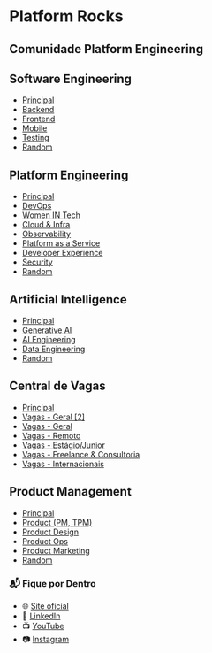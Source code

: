 # Platform Rocks

## Comunidade Platform Engineering

## Software Engineering
- [Principal](https://go.platform.rocks/c/software-engineering/principal)
- [Backend](https://go.platform.rocks/c/software-engineering/backend)
- [Frontend](https://go.platform.rocks/c/software-engineering/frontend)
- [Mobile](https://go.platform.rocks/c/software-engineering/mobile)
- [Testing](https://go.platform.rocks/c/software-engineering/testing)
- [Random](https://go.platform.rocks/c/software-engineering/random)

## Platform Engineering
- [Principal](https://go.platform.rocks/c/platform-engineering/principal)
- [DevOps](https://go.platform.rocks/c/platform-engineering/devops)
- [Women IN Tech](https://go.platform.rocks/c/platform-engineering/women-in-tech)
- [Cloud & Infra](https://go.platform.rocks/c/platform-engineering/cloud-infra)
- [Observability](https://go.platform.rocks/c/platform-engineering/observability)
- [Platform as a Service](https://go.platform.rocks/c/platform-engineering/platform-as-a-service)
- [Developer Experience](https://go.platform.rocks/c/platform-engineering/developer-experience)
- [Security](https://go.platform.rocks/c/platform-engineering/security)
- [Random](https://go.platform.rocks/c/platform-engineering/random)

## Artificial Intelligence
- [Principal](https://go.platform.rocks/c/artificial-intelligence/principal)
- [Generative AI](https://go.platform.rocks/c/artificial-intelligence/generative-ai)
- [AI Engineering](https://go.platform.rocks/c/artificial-intelligence/ai-engineering)
- [Data Engineering](https://go.platform.rocks/c/artificial-intelligence/data-engineering)
- [Random](https://go.platform.rocks/c/artificial-intelligence/random)

## Central de Vagas
- [Principal](https://go.platform.rocks/c/central-de-vagas/principal)
- [Vagas - Geral [2]](https://go.platform.rocks/c/central-de-vagas/vagas-geral-2)
- [Vagas - Geral](https://go.platform.rocks/c/central-de-vagas/vagas-geral)
- [Vagas - Remoto](https://go.platform.rocks/c/central-de-vagas/vagas-remoto)
- [Vagas - Estágio/Junior](https://go.platform.rocks/c/central-de-vagas/vagas-estágiojunior)
- [Vagas - Freelance & Consultoria](https://go.platform.rocks/c/central-de-vagas/vagas-freelance-consultoria)
- [Vagas - Internacionais](https://go.platform.rocks/c/central-de-vagas/vagas-internacionais)

## Product Management
- [Principal](https://go.platform.rocks/c/product-management/principal)
- [Product (PM, TPM)](https://go.platform.rocks/c/product-management/product-pm-tpm)
- [Product Design](https://go.platform.rocks/c/product-management/product-design)
- [Product Ops](https://go.platform.rocks/c/product-management/product-ops)
- [Product Marketing](https://go.platform.rocks/c/product-management/product-marketing)
- [Random](https://go.platform.rocks/c/product-management/random)

### 📬 Fique por Dentro

- 🌐 [Site oficial](https://platform.rocks)
- 💼 [LinkedIn](https://plat.fm/linkedin)
- 📺 [YouTube](https://plat.fm/youtube)  
- 📷 [Instagram](https://plat.fm/instagram)


